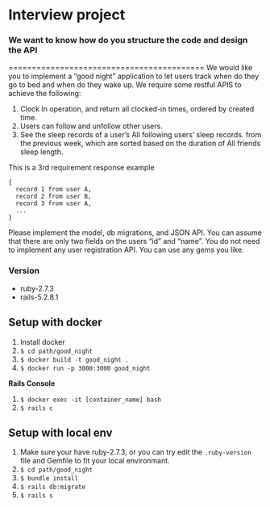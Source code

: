 # Interview project

### We want to know how do you structure the code and design the API

==========================================
We would like you to implement a “good night” application to let users track when do they go to bed and when do they wake up.
We require some restful APIS to achieve the following:

1. Clock In operation, and return all clocked-in times, ordered by created time.
2. Users can follow and unfollow other users.
3. See the sleep records of a user’s All following users’ sleep records. from the previous week, which are sorted based on the duration of All friends sleep length.

This is a 3rd requirement response example

```
{
  record 1 from user A,
  record 2 from user B,
  record 3 from user A,
  ...
}
```
Please implement the model, db migrations, and JSON API.
You can assume that there are only two fields on the users “id” and “name”.
You do not need to implement any user registration API.
You can use any gems you like.

### Version
- ruby-2.7.3
- rails-5.2.8.1

## Setup with docker

1. Install docker
2. `$ cd path/good_night`
3. `$ docker build -t good_night .`
4. `$ docker run -p 3000:3000 good_night`

**Rails Console**

1. `$ docker exec -it [container_name] bash`
2. `$ rails c`

## Setup with local env

1. Make sure your have ruby-2.7.3, or you can try edit the `.ruby-version` file and Gemfile to fit your local environmant.
2. `$ cd path/good_night`
3. `$ bundle install`
4. `$ rails db:migrate`
5. `$ rails s`
